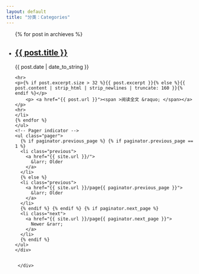```yaml
---
layout: default
title: "分类：Categories"
---
```

<script type="text/javascript">

function GetQueryString(name)
{
     var reg = new RegExp("(^|&)"+ name +"=([^&]*)(&|$)");
     var r = window.location.search.substr(1).match(reg);
     if(r!=null)return  unescape(r[2]); return null;
}
	var dataStr = '{ {% for cat in site.categories %}{% if cat[0] != site.categories.first[0] %},{% endif %}"{{ cat[0] }}":[{% for post in cat[1] %}{% if post != cat[1].first %},{% endif %}{"url":"{{post.url}}", "title":"{{post.title}}", "date":"{{post.date | date:"%d/%m/%Y"}}"}{% endfor %}]{% endfor %} }',
    data = JSON.parse(dataStr),
    curTag = GetQueryString("cat"),
    archieves = data[curTag];
</script>

<div id="index" class="row">
    <div class="post-area">
     	 <div class="post-list-body">
        <div post-cate="All">
        <ul class="posts">
	{% for post in archieves %}
	<li>	
	<h2><a href="{{ post.url }}">{{ post.title }}</a></h2>
	<span class="date">{{ post.date | date_to_string }}</span>
	
	<hr>
	<p>{% if post.excerpt.size > 32 %}{{ post.excerpt }}{% else %}{{ post.content | strip_html | strip_newlines | truncate: 160 }}{% endif %}</p>
		<p> <a href="{{ post.url }}"><span >阅读全文 &raquo; </span></a></p>
	<hr>
	</li>
	{% endfor %}
	</ul>
	<!-- Pager indicator -->
	<ul class="pager">
	  {% if paginator.previous_page %} {% if paginator.previous_page == 1 %}
	  <li class="previous">
	    <a href="{{ site.url }}/">
	      &larr; Older
	    </a>
	  </li>
	  {% else %}
	  <li class="previous">
	    <a href="{{ site.url }}/page{{ paginator.previous_page }}">
	      &larr; Older
	    </a>
	  </li>
	  {% endif %} {% endif %} {% if paginator.next_page %}
	  <li class="next">
	    <a href="{{ site.url }}/page{{ paginator.next_page }}">
	      Newer &rarr;
	    </a>
	  </li>
	  {% endif %}
	</ul>
	</div>


	 </div>

</div>
</div>

